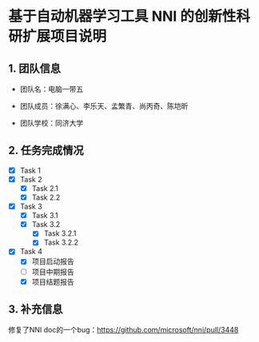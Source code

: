 # 基于自动机器学习工具 NNI 的创新性科研扩展项目说明

## 1. 团队信息

+ 团队名：电脑一带五

+ 团队成员：徐满心、李乐天、孟繁青、尚丙奇、陈垲昕

+ 团队学校：同济大学


## 2. 任务完成情况

- [x] Task 1
- [x] Task 2
  - [x] Task 2.1
  - [x] Task 2.2
- [x] Task 3
  - [x] Task 3.1
  - [x] Task 3.2
    - [x] Task 3.2.1
    - [x] Task 3.2.2
- [x] Task 4
  + [x] 项目启动报告
  + [ ] 项目中期报告
  + [x] 项目结题报告

## 3. 补充信息
修复了NNI doc的一个bug：https://github.com/microsoft/nni/pull/3448